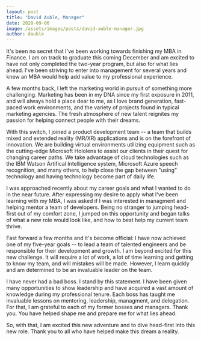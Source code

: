 ```yaml
---
layout: post
title: "David Auble, Manager"
date: 2020-09-06
image: /assets/images/posts/david-auble-manager.jpg
author: dauble
---
```


It's been no secret that I've been working towards finishing my MBA in Finance. I am on track to graduate this coming December and am excited to have not only completed the two-year program, but also for what lies ahead. I've been striving to enter into management for several years and knew an MBA would help add value to my professional experience.

A few months back, I left the marketing world in pursuit of something more challenging. Marketing has been in my DNA since my first exposure in 2011, and will always hold a place dear to me, as I love brand generation, fast-paced work environments, and the variety of projects found in typical marketing agencies. The fresh atmosphere of new talent reignites my passion for helping connect people with their dreams.

With this switch, I joined a product development team -- a team that builds mixed and extended reality (MR/XR) applications and is on the forefront of innovation. We are building virtual environments utilizing equipment such as the cutting-edge Microsoft Hololens to assist our clients in their quest for changing career paths. We take advantage of cloud technologies such as the IBM Watson Artifical Intelligence system, Microsoft Azure speech recognition, and many others, to help close the gap between "using" technology and having technology become part of daily life.

I was approached recently about my career goals and what I wanted to do in the near future. After expressing my desire to apply what I've been learning with my MBA, I was asked if I was interested in managment and helping mentor a team of developers. Being no stranger to jumping head-first out of my comfort zone, I jumped on this opportunity and began talks of what a new role would look like, and how to best help my current team thrive.

Fast forward a few months and it's become official: I have now achieved one of my five-year goals -- to lead a team of talented engineers and be responsible for their development and growth. I am beyond excited for this new challenge. It will require a lot of work, a lot of time learning and getting to know my team, and will mistakes will be made. However, I learn quickly and am determined to be an invaluable leader on the team.

I have never had a bad boss. I stand by this statement. I have been given many opportunities to show leadership and have acquired a vast amount of knowledge during my professional tenure. Each boss has taught me invaluable lessons on mentoring, leadership, managment, and delegation. For that, I am grateful to each of my former bosses and managers. Thank you. You have helped shape me and prepare me for what lies ahead.

So, with that, I am excited this new adventure and to dive head-first into this new role. Thank you to all who have helped make this dream a reality.